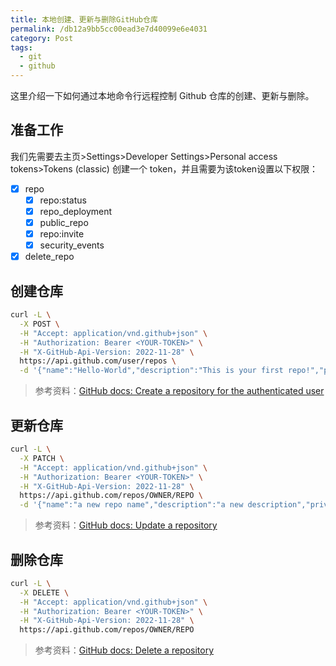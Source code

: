 ```yaml
---
title: 本地创建、更新与删除GitHub仓库
permalink: /db12a9bb5cc00ead3e7d40099e6e4031
category: Post
tags: 
  - git
  - github
---
```


这里介绍一下如何通过本地命令行远程控制 Github 仓库的创建、更新与删除。

<!--more-->

## 准备工作

我们先需要去主页>Settings>Developer Settings>Personal access tokens>Tokens (classic) 创建一个 token，并且需要为该token设置以下权限：

- [x] repo
  - [x] repo:status
  - [x] repo_deployment
  - [x] public_repo
  - [x] repo:invite
  - [x] security_events

- [x] delete_repo

## 创建仓库

```sh
curl -L \
  -X POST \
  -H "Accept: application/vnd.github+json" \
  -H "Authorization: Bearer <YOUR-TOKEN>" \
  -H "X-GitHub-Api-Version: 2022-11-28" \
  https://api.github.com/user/repos \
  -d '{"name":"Hello-World","description":"This is your first repo!","private":false}'
```

> 参考资料：[GitHub docs: Create a repository for the authenticated user](https://docs.github.com/en/rest/repos/repos?apiVersion=2022-11-28#create-a-repository-for-the-authenticated-user)

## 更新仓库

```sh
curl -L \
  -X PATCH \
  -H "Accept: application/vnd.github+json" \
  -H "Authorization: Bearer <YOUR-TOKEN>" \
  -H "X-GitHub-Api-Version: 2022-11-28" \
  https://api.github.com/repos/OWNER/REPO \
  -d '{"name":"a new repo name","description":"a new description","private":false}'
```

> 参考资料：[GitHub docs: Update a repository](https://docs.github.com/en/rest/repos/repos?apiVersion=2022-11-28#update-a-repository)

## 删除仓库

```sh
curl -L \
  -X DELETE \
  -H "Accept: application/vnd.github+json" \
  -H "Authorization: Bearer <YOUR-TOKEN>" \
  -H "X-GitHub-Api-Version: 2022-11-28" \
  https://api.github.com/repos/OWNER/REPO
```

> 参考资料：[GitHub docs: Delete a repository](https://docs.github.com/en/rest/repos/repos?apiVersion=2022-11-28#delete-a-repository)

